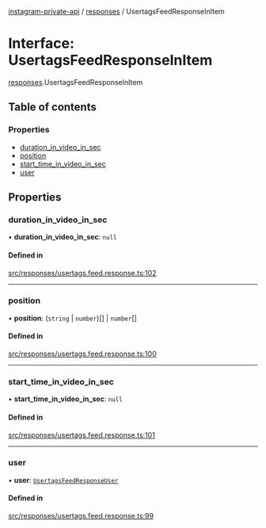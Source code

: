 [instagram-private-api](../../README.md) / [responses](../../modules/responses.md) / UsertagsFeedResponseInItem

# Interface: UsertagsFeedResponseInItem

[responses](../../modules/responses.md).UsertagsFeedResponseInItem

## Table of contents

### Properties

- [duration\_in\_video\_in\_sec](UsertagsFeedResponseInItem.md#duration_in_video_in_sec)
- [position](UsertagsFeedResponseInItem.md#position)
- [start\_time\_in\_video\_in\_sec](UsertagsFeedResponseInItem.md#start_time_in_video_in_sec)
- [user](UsertagsFeedResponseInItem.md#user)

## Properties

### duration\_in\_video\_in\_sec

• **duration\_in\_video\_in\_sec**: ``null``

#### Defined in

[src/responses/usertags.feed.response.ts:102](https://github.com/Nerixyz/instagram-private-api/blob/b3351b9/src/responses/usertags.feed.response.ts#L102)

___

### position

• **position**: (`string` \| `number`)[] \| `number`[]

#### Defined in

[src/responses/usertags.feed.response.ts:100](https://github.com/Nerixyz/instagram-private-api/blob/b3351b9/src/responses/usertags.feed.response.ts#L100)

___

### start\_time\_in\_video\_in\_sec

• **start\_time\_in\_video\_in\_sec**: ``null``

#### Defined in

[src/responses/usertags.feed.response.ts:101](https://github.com/Nerixyz/instagram-private-api/blob/b3351b9/src/responses/usertags.feed.response.ts#L101)

___

### user

• **user**: [`UsertagsFeedResponseUser`](UsertagsFeedResponseUser.md)

#### Defined in

[src/responses/usertags.feed.response.ts:99](https://github.com/Nerixyz/instagram-private-api/blob/b3351b9/src/responses/usertags.feed.response.ts#L99)
